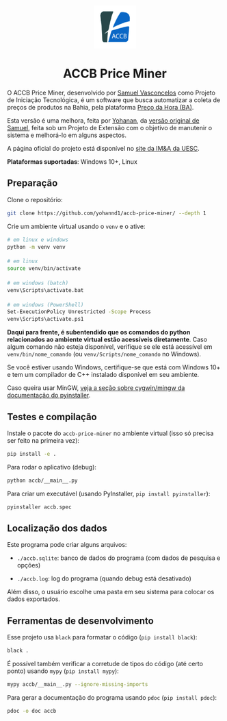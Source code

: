 <p align="center">
  <img src="accb/static/img/accb.png" alt="Logo ACCB" width="100"/>
</span>
<h1 align="center">ACCB Price Miner</h1>

O ACCB Price Miner, desenvolvido por [Samuel
Vasconcelos](https://github.com/smvasconcelos/) como Projeto de
Iniciação Tecnológica, é um software que busca automatizar a coleta de
preços de produtos na Bahia, pela plataforma [Preço da Hora
(BA)](https://precodahora.ba.gov.br/).

Esta versão é uma melhora, feita por
[Yohanan](https://github.com/yohannd1/), da [versão original de
Samuel](https://github.com/smvasconcelos/ACCB_IT), feita sob um Projeto
de Extensão com o objetivo de manutenir o sistema e melhorá-lo em alguns
aspectos.

A página oficial do projeto está disponível no [site da IM&A da
UESC](https://ima.uesc.br/accb_price_miner/).

**Plataformas suportadas**: Windows 10+, Linux

## Preparação

Clone o repositório:

```sh
git clone https://github.com/yohannd1/accb-price-miner/ --depth 1
```

Crie um ambiente virtual usando o `venv` e o ative:

```sh
# em linux e windows
python -m venv venv

# em linux
source venv/bin/activate

# em windows (batch)
venv\Scripts\activate.bat

# em windows (PowerShell)
Set-ExecutionPolicy Unrestricted -Scope Process
venv\Scripts\activate.ps1
```

**Daqui para frente, é subentendido que os comandos do python
relacionados ao ambiente virtual estão acessíveis diretamente**. Caso
algum comando não esteja disponível, verifique se ele está acessível em
`venv/bin/nome_comando` (ou `venv/Scripts/nome_comando` no Windows).

Se você estiver usando Windows, certifique-se que está com Windows 10+ e
tem um compilador de C++ instalado disponível em seu ambiente.

Caso queira usar MinGW, [veja a seção sobre cygwin/mingw da documentação
do
pyinstaller](https://pyinstaller.readthedocs.io/en/stable/bootloader-building.html#build-using-cygwin-and-mingw).

## Testes e compilação

Instale o pacote do `accb-price-miner` no ambiente virtual (isso só
precisa ser feito na primeira vez):

```sh
pip install -e .
```

Para rodar o aplicativo (debug):

```sh
python accb/__main__.py
```

Para criar um executável (usando PyInstaller, `pip install pyinstaller`):

```sh
pyinstaller accb.spec
```

## Localização dos dados

Este programa pode criar alguns arquivos:

- `./accb.sqlite`: banco de dados do programa (com dados de pesquisa e
    opções)

- `./accb.log`: log do programa (quando debug está desativado)

Além disso, o usuário escolhe uma pasta em seu sistema para colocar os
dados exportados.

## Ferramentas de desenvolvimento

Esse projeto usa `black` para formatar o código (`pip install black`):

```sh
black .
```

É possível também verificar a corretude de tipos do código (até certo
ponto) usando `mypy` (`pip install mypy`):

```sh
mypy accb/__main__.py --ignore-missing-imports
```

Para gerar a documentação do programa usando `pdoc` (`pip install
pdoc`):

```sh
pdoc -o doc accb
```
